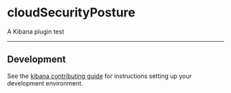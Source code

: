# cloudSecurityPosture

A Kibana plugin test

---

## Development

See the [kibana contributing guide](https://github.com/elastic/kibana/blob/main/CONTRIBUTING.md) for instructions setting up your development environment.
